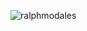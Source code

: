 ![ralphmodales](https://static0.gamerantimages.com/wordpress/wp-content/uploads/2024/10/satoru-gojo-fires-hollow-purple-at-100-at-sukuna.jpg)
<!---
ralphmodales/ralphmodales is a ✨ special ✨ repository because its `README.md` (this file) appears on your GitHub profile.
You can click the Preview link to take a look at your changes.
--->

